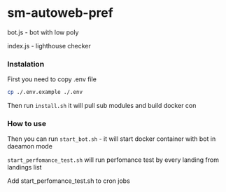 # sm-autoweb-pref


bot.js - bot with low poly 

index.js - lighthouse checker


### Instalation
First you need to copy .env file

```sh
cp ./.env.example ./.env
```

Then run `install.sh` it will pull sub modules and build docker con

### How to use 

Then you can run `start_bot.sh` - it will start docker container with bot in daeamon mode

`start_perfomance_test.sh` will run perfomance test by every landing from landings list

Add start_perfomance_test.sh to cron jobs